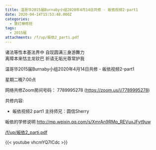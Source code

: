 ```yaml
---
title: 温哥华2015届Burnaby小组2020年4月14日共修 - 皈依视频2-part1
date: 2020-04-14T15:53:48.000Z
categories:
  - 慧灯禅修班
tags:
  - 2015届
attachments: /f/up/皈依2_parti.pdf
---
```

诸法等性本基法界中 自现圆满三身游舞力   
离障本来怙主龙钦巴 祈请无垢光尊常护我

温哥华2015届Burnaby小组2020年4月14日共修 - 皈依视频2-part1

星期二晚7:00点 

网络共修Zoom房间号码： 7789995278 (<https://zoom.us/j/7789995278>)

共修内容: 

- 皈依视频2 part1
主持师兄：圆信Sherry

皈依的学修说明 <http://mp.weixin.qq.com/s/XmrAn9RMp_REVuxJFyt9uw>  

[/f/up/皈依2_parti.pdf](http://huidengchanxiu.net/hdv/f/up/皈依2_parti.pdf)

{{< youtube vhcmYQ7ICdc >}}